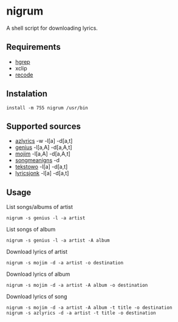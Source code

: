 # nigrum
A shell script for downloading lyrics.

## Requirements

 - [hgrep](https://github.com/TUVIMEN/hgrep)
 - xclip
 - [recode](https://github.com/rrthomas/recode)

## Instalation
    install -m 755 nigrum /usr/bin

## Supported sources

 - [azlyrics](https://www.azlyrics.com) -w -l[a] -d[a,t]
 - [genius](https://genius.com) -l[a,A] -d[a,A,t]
 - [mojim](https://mojim.com) -l[a,A] -d[a,A,t]
 - [songmeanigns](https://api.songmeanings.com) -d
 - [tekstowo](https://www.tekstowo.pl) -l[a] -d[a,t]
 - [lyricsjonk](https://lyricsjonk.com) -l[a] -d[a,t]

## Usage

List songs/albums of artist

    nigrum -s genius -l -a artist

List songs of album

    nigrum -s genius -l -a artist -A album

Download lyrics of artist

    nigrum -s mojim -d -a artist -o destination

Download lyrics of album

    nigrum -s mojim -d -a artist -A album -o destination

Download lyrics of song

    nigrum -s mojim -d -a artist -A album -t title -o destination
    nigrum -s azlyrics -d -a artist -t title -o destination

